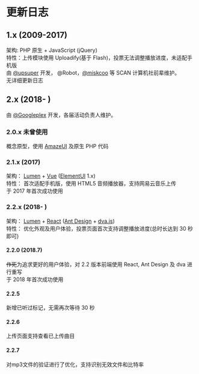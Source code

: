 # 更新日志
## 1.x (2009-2017)
架构: PHP 原生 + JavaScript (jQuery)  
特性：上传模块使用 Uploadify(基于 Flash)，投票无法调整播放进度，未适配手机版  
由 [@upsuper](mailto:quanxunzhen@gmail.com) 开发， @Robot，[@miskcoo](https://blog.miskcoo.com/) 等 SCAN 计算机社前辈维护。  
无详细更新日志

## 2.x (2018- )
由 [@Googleplex](mailto:yyoung2001@gmail.com) 开发，各届活动负责人维护。  

### 2.0.x 未曾使用
概念原型，使用 [AmazeUI](http://amazeui.org/) 及原生 PHP 代码

### 2.1.x (2017)
架构： [Lumen](http://lumen.laravel.com/) + [Vue](http://cn.vuejs.org/) ([ElementUI](http://element.eleme.io/) 1.x)  
特性： 首次适配手机版，使用 HTML5 音频播放器，支持网易云音乐上传  
于 2017 年首次成功使用

### 2.2.x (2018- )
架构： [Lumen](http://lumen.laravel.com/) + [React](http://reactjs.org/) ([Ant Design](http://ant.design/) + [dva.js](http://dvajs.com/))  
特性： 优化外观及用户体验，投票页面首次支持调整播放进度(总时长达到 30 秒即可)  

#### 2.2.0 (2018.7)
~~作死~~为追求更好的用户体验，对 2.2 版本前端使用 React, Ant Design 及 dva 进行重写  
于 2018 年首次成功使用

#### 2.2.5
新增已听过标记，无需再次等待 30 秒

#### 2.2.6
上传页面支持查看已上传曲目

#### 2.2.7
对mp3文件的验证进行了优化，支持识别无效文件和比特率